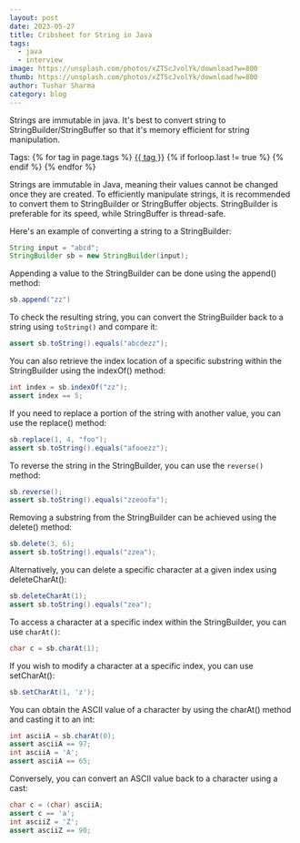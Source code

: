 ```yaml
---
layout: post
date: 2023-05-27
title: Cribsheet for String in Java
tags:
  - java
  - interview
image: https://unsplash.com/photos/xZTScJvolYk/download?w=800
thumb: https://unsplash.com/photos/xZTScJvolYk/download?w=800
author: Tushar Sharma
category: blog
---
```


Strings are immutable in java. It's best to convert string to StringBuilder/StringBuffer so that it's memory efficient for string manipulation.<!-- truncate_here -->
<p>Tags: {% for tag in page.tags %} <a class="mytag" href="/tag/{{ tag }}" title="View posts tagged with &quot;{{ tag }}&quot;">{{ tag }}</a>  {% if forloop.last != true %} {% endif %} {% endfor %} </p>

Strings are immutable in Java, meaning their values cannot be changed once they are created. To efficiently manipulate strings, it is recommended to convert them to StringBuilder or StringBuffer objects. StringBuilder is preferable for its speed, while StringBuffer is thread-safe.


Here's an example of converting a string to a StringBuilder:

```java
String input = "abcd";
StringBuilder sb = new StringBuilder(input);
```


Appending a value to the StringBuilder can be done using the append() method:

```java
sb.append("zz")
```

To check the resulting string, you can convert the StringBuilder back to a string using `toString()` and compare it:

```java
assert sb.toString().equals("abcdezz");
```

You can also retrieve the index location of a specific substring within the StringBuilder using the indexOf() method:

```java
int index = sb.indexOf("zz");
assert index == 5;
```

If you need to replace a portion of the string with another value, you can use the replace() method:

```java
sb.replace(1, 4, "foo");
assert sb.toString().equals("afooezz");
```

To reverse the string in the StringBuilder, you can use the `reverse()` method:

```java
sb.reverse();
assert sb.toString().equals("zzeoofa");
```

Removing a substring from the StringBuilder can be achieved using the delete() method:

```java
sb.delete(3, 6);
assert sb.toString().equals("zzea");
```

Alternatively, you can delete a specific character at a given index using deleteCharAt():

```java
sb.deleteCharAt(1);
assert sb.toString().equals("zea");
```

To access a character at a specific index within the StringBuilder, you can use `charAt()`:

```java
char c = sb.charAt(1);
```

If you wish to modify a character at a specific index, you can use setCharAt():

```java
sb.setCharAt(1, 'z');
```

You can obtain the ASCII value of a character by using the charAt() method and casting it to an int:

```java
int asciiA = sb.charAt(0);
assert asciiA == 97;
int asciiA = 'A';
assert asciiA == 65;
```

Conversely, you can convert an ASCII value back to a character using a cast:

```java
char c = (char) asciiA;
assert c == 'a';
int asciiZ = 'Z';
assert asciiZ == 90;
```